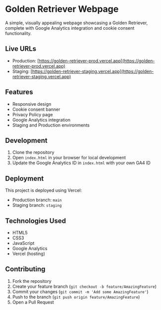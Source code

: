 # Golden Retriever Webpage

A simple, visually appealing webpage showcasing a Golden Retriever, complete with Google Analytics integration and cookie consent functionality.

## Live URLs

- Production: [https://golden-retriever-prod.vercel.app](https://golden-retriever-prod.vercel.app)
- Staging: [https://golden-retriever-staging.vercel.app](https://golden-retriever-staging.vercel.app)

## Features

- Responsive design
- Cookie consent banner
- Privacy Policy page
- Google Analytics integration
- Staging and Production environments

## Development

1. Clone the repository
2. Open `index.html` in your browser for local development
3. Update the Google Analytics ID in `index.html` with your own GA4 ID

## Deployment

This project is deployed using Vercel:
- Production branch: `main`
- Staging branch: `staging`

## Technologies Used

- HTML5
- CSS3
- JavaScript
- Google Analytics
- Vercel (hosting)

## Contributing

1. Fork the repository
2. Create your feature branch (`git checkout -b feature/AmazingFeature`)
3. Commit your changes (`git commit -m 'Add some AmazingFeature'`)
4. Push to the branch (`git push origin feature/AmazingFeature`)
5. Open a Pull Request 